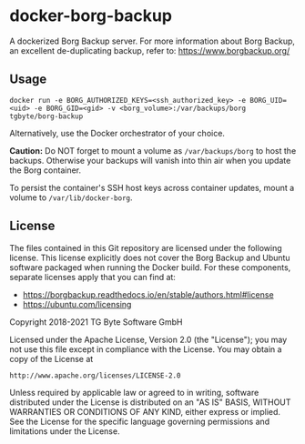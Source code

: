 # docker-borg-backup

A dockerized Borg Backup server. For more information about Borg Backup, an excellent de-duplicating backup, refer to: https://www.borgbackup.org/

## Usage

```
docker run -e BORG_AUTHORIZED_KEYS=<ssh_authorized_key> -e BORG_UID=<uid> -e BORG_GID=<gid> -v <borg_volume>:/var/backups/borg tgbyte/borg-backup
```

Alternatively, use the Docker orchestrator of your choice.

**Caution:** Do NOT forget to mount a volume as `/var/backups/borg` to host the backups. Otherwise your backups will vanish into thin air when you update the Borg container.

To persist the container's SSH host keys across container updates, mount a volume to `/var/lib/docker-borg`.
## License

The files contained in this Git repository are licensed under the following license. This license explicitly does not cover the Borg Backup and Ubuntu software packaged when running the Docker build. For these components, separate licenses apply that you can find at:

* https://borgbackup.readthedocs.io/en/stable/authors.html#license
* https://ubuntu.com/licensing

Copyright 2018-2021 TG Byte Software GmbH

Licensed under the Apache License, Version 2.0 (the "License");
you may not use this file except in compliance with the License.
You may obtain a copy of the License at

    http://www.apache.org/licenses/LICENSE-2.0

Unless required by applicable law or agreed to in writing, software
distributed under the License is distributed on an "AS IS" BASIS,
WITHOUT WARRANTIES OR CONDITIONS OF ANY KIND, either express or implied.
See the License for the specific language governing permissions and
limitations under the License.
